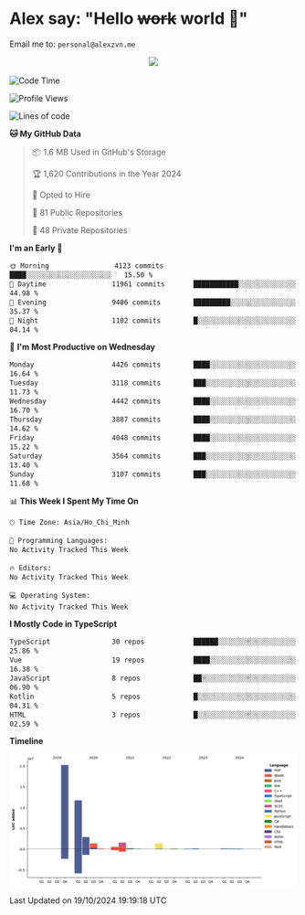 # Alex say: "Hello ~~work~~ world 🐾"
Email me to: `personal@alexzvn.me`


<p align=center>
  <a href="https://skillicons.dev">
    <img src="https://skillicons.dev/icons?i=ts,js,php,nodejs,bun,vue,nuxt,react,svelte,tauri,laravel,rust,mongodb,docker,electron,redis,rabbitmq,tailwind,git,cloudflare,elysia,mysql,nginx,rollupjs,sentry,ubuntu,yarn,html,css,vite" />
  </a>
</p>

<!--START_SECTION:waka-->
![Code Time](http://img.shields.io/badge/Code%20Time-1%2C066%20hrs%2055%20mins-blue)

![Profile Views](http://img.shields.io/badge/Profile%20Views-0-blue)

![Lines of code](https://img.shields.io/badge/From%20Hello%20World%20I%27ve%20Written-40.6%20million%20lines%20of%20code-blue)

**🐱 My GitHub Data** 

> 📦 1.6 MB Used in GitHub's Storage 
 > 
> 🏆 1,620 Contributions in the Year 2024
 > 
> 💼 Opted to Hire
 > 
> 📜 81 Public Repositories 
 > 
> 🔑 48 Private Repositories 
 > 
**I'm an Early 🐤** 

```text
🌞 Morning                4123 commits        ████░░░░░░░░░░░░░░░░░░░░░   15.50 % 
🌆 Daytime                11961 commits       ███████████░░░░░░░░░░░░░░   44.98 % 
🌃 Evening                9406 commits        █████████░░░░░░░░░░░░░░░░   35.37 % 
🌙 Night                  1102 commits        █░░░░░░░░░░░░░░░░░░░░░░░░   04.14 % 
```
📅 **I'm Most Productive on Wednesday** 

```text
Monday                   4426 commits        ████░░░░░░░░░░░░░░░░░░░░░   16.64 % 
Tuesday                  3118 commits        ███░░░░░░░░░░░░░░░░░░░░░░   11.73 % 
Wednesday                4442 commits        ████░░░░░░░░░░░░░░░░░░░░░   16.70 % 
Thursday                 3887 commits        ████░░░░░░░░░░░░░░░░░░░░░   14.62 % 
Friday                   4048 commits        ████░░░░░░░░░░░░░░░░░░░░░   15.22 % 
Saturday                 3564 commits        ███░░░░░░░░░░░░░░░░░░░░░░   13.40 % 
Sunday                   3107 commits        ███░░░░░░░░░░░░░░░░░░░░░░   11.68 % 
```


📊 **This Week I Spent My Time On** 

```text
🕑︎ Time Zone: Asia/Ho_Chi_Minh

💬 Programming Languages: 
No Activity Tracked This Week

🔥 Editors: 
No Activity Tracked This Week

💻 Operating System: 
No Activity Tracked This Week
```

**I Mostly Code in TypeScript** 

```text
TypeScript               30 repos            ██████░░░░░░░░░░░░░░░░░░░   25.86 % 
Vue                      19 repos            ████░░░░░░░░░░░░░░░░░░░░░   16.38 % 
JavaScript               8 repos             ██░░░░░░░░░░░░░░░░░░░░░░░   06.90 % 
Kotlin                   5 repos             █░░░░░░░░░░░░░░░░░░░░░░░░   04.31 % 
HTML                     3 repos             █░░░░░░░░░░░░░░░░░░░░░░░░   02.59 % 
```



**Timeline**

![Lines of Code chart](https://raw.githubusercontent.com/alexzvn/alexzvn/main/assets/bar_graph.png)


 Last Updated on 19/10/2024 19:19:18 UTC
<!--END_SECTION:waka-->
